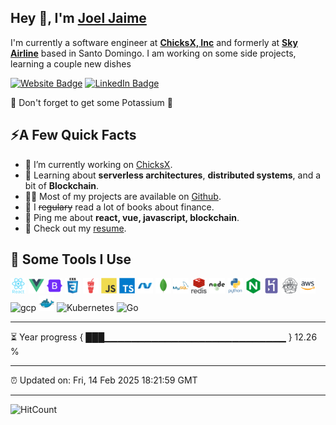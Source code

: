 
<h2>Hey 👋, I'm <a href="https://alblandino.com/">Joel Jaime</a></h2>
<p>I'm currently a software engineer at <strong><a href="https://chicksx.com/">ChicksX, Inc</a></strong> and formerly at <strong><a href="https://www.skyairline.com/">Sky Airline</a></strong> based in Santo Domingo. I am working on some side projects, learning a couple new dishes</p>
<p><a href="https://alblandino.com"><img src="https://img.shields.io/badge/-alblandino.com-4E69C8?style=flat-square&amp;labelColor=4E69C8&amp;logo=Firefox&amp;link=https://alblandino.com" alt="Website Badge"></a>  <a href="https://www.linkedin.com/in/alblandino/"><img src="https://img.shields.io/badge/-@alblandino-0077B5?style=flat-square&amp;labelColor=0077B5&amp;logo=LinkedIn&amp;link=https://www.linkedin.com/in/alblandino/" alt="LinkedIn Badge"></a></p>
<p>🍌 Don't forget to get some Potassium 🍌</p>
<h2>⚡️A Few Quick Facts</h2>
<ul>
<li>🔭 I’m currently working on <a href="https://chicksx.com/">ChicksX</a>.</li>
<li>🧐 Learning about <strong>serverless architectures</strong>, <strong>distributed systems</strong>, and a bit of <strong>Blockchain</strong>.</li>
<li>👨‍💻 Most of my projects are available on <a href="https://github.com/alblandino">Github</a>.</li>
<li>📝 I <del>regulary</del> read a lot of books about finance.</li>
<li>💬 Ping me about <strong>react, vue, javascript, blockchain</strong>.</li>
<li>📙 Check out my <a href="https://alblandino.com/resume/resume.pdf">resume</a>.</li>
</ul>

<h2>🚀 Some Tools I Use</h2>
<p align="left">
<img src="https://raw.githubusercontent.com/devicons/devicon/master/icons/react/react-original-wordmark.svg" alt="react" width="25" height="25" />
<img src="https://raw.githubusercontent.com/devicons/devicon/master/icons/vuejs/vuejs-original.svg" alt="vue" width="25" height="25" />
<img src="https://raw.githubusercontent.com/devicons/devicon/master/icons/bootstrap/bootstrap-plain.svg" alt="bootstrap" width="25" height="25" />
<img src="https://raw.githubusercontent.com/devicons/devicon/master/icons/css3/css3-original-wordmark.svg" alt="css3" width="25" height="25" />
<img src="https://raw.githubusercontent.com/devicons/devicon/master/icons/gulp/gulp-plain.svg" alt="gulp" width="25" height="25" />
<img src="https://raw.githubusercontent.com/devicons/devicon/master/icons/javascript/javascript-original.svg" alt="javascript" width="25" height="25" />
<img src="https://raw.githubusercontent.com/devicons/devicon/master/icons/typescript/typescript-original.svg" alt="typescript" width="25" height="25" />
<img src="https://raw.githubusercontent.com/devicons/devicon/master/icons/dot-net/dot-net-original.svg" alt=".NET" width="25" height="25" />
<img src="https://raw.githubusercontent.com/devicons/devicon/master/icons/mongodb/mongodb-original.svg" alt="mongodb" width="25" height="25" />
<img src="https://raw.githubusercontent.com/devicons/devicon/master/icons/mysql/mysql-original-wordmark.svg" alt="mysql" width="25" height="25" />
<img src="https://raw.githubusercontent.com/devicons/devicon/master/icons/redis/redis-original-wordmark.svg" alt="redis" width="25" height="25" />
<img src="https://raw.githubusercontent.com/devicons/devicon/master/icons/nodejs/nodejs-original-wordmark.svg" alt="nodejs" width="25" height="25" />
<img src="https://raw.githubusercontent.com/devicons/devicon/master/icons/python/python-original-wordmark.svg" alt="python" width="25" height="25" />
<img src="https://raw.githubusercontent.com/devicons/devicon/master/icons/nginx/nginx-original.svg" alt="nginx" width="25" height="25" />
<img src="https://raw.githubusercontent.com/devicons/devicon/master/icons/heroku/heroku-plain.svg" alt="heroku" width="25" height="25" />
<img src="https://raw.githubusercontent.com/devicons/devicon/master/icons/travis/travis-plain.svg" alt="travis" width="25" height="25" />
<img src="https://raw.githubusercontent.com/github/explore/80688e429a7d4ef2fca1e82350fe8e3517d3494d/topics/aws/aws.png" alt="aws" width="25" height="25" />
<img src="https://www.vectorlogo.zone/logos/google_cloud/google_cloud-icon.svg" alt="gcp" width="25" height="25" />
<img src="https://raw.githubusercontent.com/devicons/devicon/master/icons/docker/docker-original.svg" alt="Docker" width="25" height="25" />
<img src="https://www.vectorlogo.zone/logos/kubernetes/kubernetes-icon.svg" alt="Kubernetes" width="25" height="25" />
<img src="https://cdn.jsdelivr.net/gh/devicons/devicon/icons/go/go-original.svg" alt="Go" width="25" height="25" />
</p>
<hr />
⏳ Year progress { ███▁▁▁▁▁▁▁▁▁▁▁▁▁▁▁▁▁▁▁▁▁▁▁▁▁▁▁ } 12.26 %
<hr />
⏰ Updated on: Fri, 14 Feb 2025 18:21:59 GMT
<hr />
<p>
    <img src="https://hits.dwyl.com/alblandino/alblandino/alblandino.svg?style=flat-square" alt="HitCount" />
</p>
</p>

